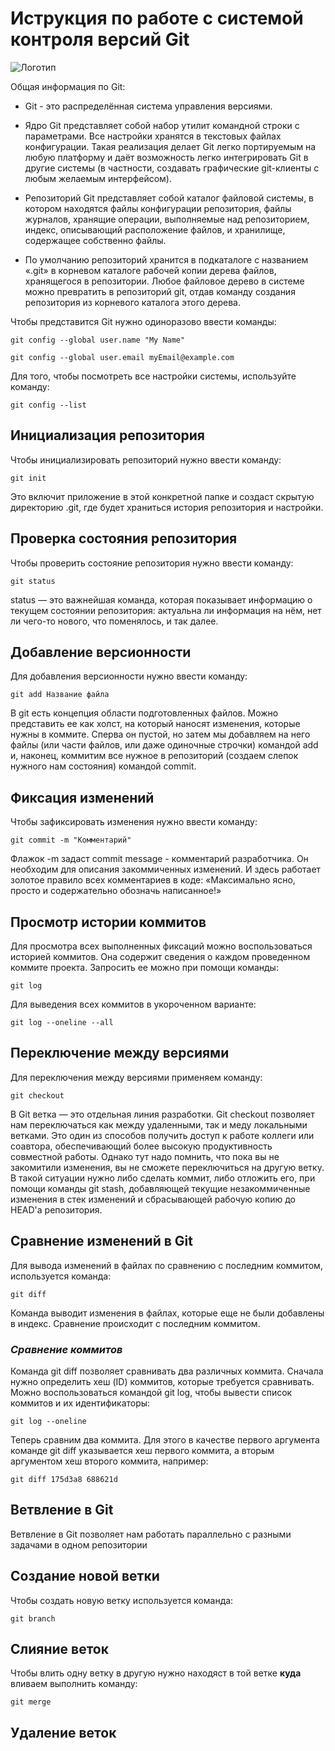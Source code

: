 # **Иструкция по работе с системой контроля версий Git**

![Логотип](git_icon.png)

Общая информация по Git:

* Git - это распределённая система управления версиями.

* Ядро Git представляет собой набор утилит командной строки с параметрами. Все настройки хранятся в текстовых файлах конфигурации. Такая реализация делает Git легко портируемым на любую платформу и даёт возможность легко интегрировать Git в другие системы (в частности, создавать графические git-клиенты с любым желаемым интерфейсом).

* Репозиторий Git представляет собой каталог файловой системы, в котором находятся файлы конфигурации репозитория, файлы журналов, хранящие операции, выполняемые над репозиторием, индекс, описывающий расположение файлов, и хранилище, содержащее собственно файлы.

* По умолчанию репозиторий хранится в подкаталоге с названием «.git» в корневом каталоге рабочей копии дерева файлов, хранящегося в репозитории. Любое файловое дерево в системе можно превратить в репозиторий git, отдав команду создания репозитория из корневого каталога этого дерева.

Чтобы представится Git нужно одиноразово ввести команды:

    git config --global user.name "My Name"

    git config --global user.email myEmail@example.com

Для того, чтобы посмотреть все настройки системы, используйте команду:

    git config --list

## Инициализация репозитория 

Чтобы инициализировать репозиторий нужно ввести команду:

    git init

Это включит приложение в этой конкретной папке и создаст скрытую директорию .git, где будет храниться история репозитория и настройки.

## Проверка состояния репозитория

Чтобы проверить состояние репозитория нужно ввести команду:

    git status

status — это важнейшая команда, которая показывает информацию о текущем состоянии репозитория: актуальна ли информация на нём, нет ли чего-то нового, что поменялось, и так далее. 

## Добавление версионности

Для добавления версионности нужно ввести команду:

    git add Название файла

В git есть концепция области подготовленных файлов. Можно представить ее как холст, на который наносят изменения, которые нужны в коммите. Сперва он пустой, но затем мы добавляем на него файлы (или части файлов, или даже одиночные строчки) командой add и, наконец, коммитим все нужное в репозиторий (создаем слепок нужного нам состояния) командой commit.

## Фиксация изменений 

Чтобы зафиксировать изменения нужно ввести команду:

    git commit -m "Комментарий"

Флажок -m задаст commit message - комментарий разработчика. Он необходим для описания закоммиченных изменений. И здесь работает золотое правило всех комментариев в коде: «Максимально ясно, просто и содержательно обозначь написанное!»

## Просмотр истории коммитов

Для просмотра всех выполненных фиксаций можно воспользоваться историей коммитов. Она содержит сведения о каждом проведенном коммите проекта. Запросить ее можно при помощи команды:

    git log

Для выведения всех коммитов в укороченном варианте:

    git log --oneline --all

## Переключение между версиями

Для переключения между версиями применяем команду:

    git checkout

В Git ветка — это отдельная линия разработки. Git checkout позволяет нам переключаться как между удаленными, так и меду локальными ветками. Это один из способов получить доступ к работе коллеги или соавтора, обеспечивающий более высокую продуктивность совместной работы. Однако тут надо помнить, что пока вы не закомитили изменения, вы не сможете переключиться на другую ветку. В такой ситуации нужно либо сделать коммит, либо отложить его, при помощи команды git stash, добавляющей текущие незакоммиченные изменения в стек изменений и сбрасывающей рабочую копию до HEAD'а репозитория.

## Сравнение изменений в Git

Для вывода изменений в файлах по сравнению с последним коммитом, используется команда:

    git diff

Команда выводит изменения в файлах, которые еще не были добавлены в индекс. Сравнение происходит с последним коммитом.

### *Сравнение коммитов*

Команда git diff позволяет сравнивать два различных коммита. Сначала нужно определить хеш (ID) коммитов, которые требуется сравнивать. Можно воспользоваться командой git log, чтобы вывести список коммитов и их идентификаторы:

    git log --oneline

Теперь сравним два коммита. Для этого в качестве первого аргумента команде git diff указывается хеш первого коммита, а вторым аргументом хеш второго коммита, например:

    git diff 175d3a8 688621d

## Ветвление в Git

Ветвление в Git позволяет нам работать параллельно с разными задачами в одном репозитории

## Создание новой ветки

Чтобы создать новую ветку используется команда:

    git branch

## Слияние веток

Чтобы влить одну ветку в другую нужно находяст в той ветке **куда** вливаем выполнить команду:

    git merge

## Удаление веток



    